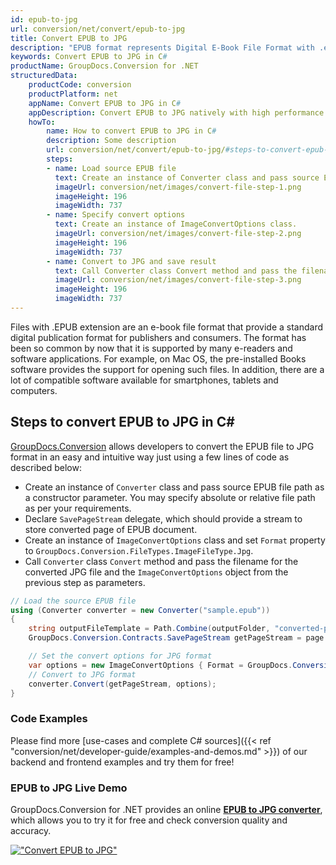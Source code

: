 ```yaml
---
id: epub-to-jpg
url: conversion/net/convert/epub-to-jpg
title: Convert EPUB to JPG
description: "EPUB format represents Digital E-Book File Format with .epub extension. Learn how to convert EPUB to JPG file programmatically in C# language using GroupDocs.Conversion for .NET library."
keywords: Convert EPUB to JPG in C#
productName: GroupDocs.Conversion for .NET
structuredData:
    productCode: conversion
    productPlatform: net
    appName: Convert EPUB to JPG in C#
    appDescription: Convert EPUB to JPG natively with high performance using C# language and server side GroupDocs.Conversion for .NET APIs, without the use of any software like Microsoft or Open Office.
    howTo:
        name: How to convert EPUB to JPG in C# 
        description: Some description
        url: conversion/net/convert/epub-to-jpg/#steps-to-convert-epub-to-jpg-in-c
        steps:
        - name: Load source EPUB file 
          text: Create an instance of Converter class and pass source EPUB file path as a constructor parameter. You may specify absolute or relative file path as per your requirements. 
          imageUrl: conversion/net/images/convert-file-step-1.png
          imageHeight: 196
          imageWidth: 737
        - name: Specify convert options 
          text: Create an instance of ImageConvertOptions class.
          imageUrl: conversion/net/images/convert-file-step-2.png
          imageHeight: 196
          imageWidth: 737
        - name: Convert to JPG and save result 
          text: Call Converter class Convert method and pass the filename for the converted HTML file and the ImageConvertOptions object from the previous step as parameters.
          imageUrl: conversion/net/images/convert-file-step-3.png
          imageHeight: 196
          imageWidth: 737
---
```


Files with .EPUB extension are an e-book file format that provide a standard digital publication format for publishers and consumers. The format has been so common by now that it is supported by many e-readers and software applications. For example, on Mac OS, the pre-installed Books software provides the support for opening such files. In addition, there are a lot of compatible software available for smartphones, tablets and computers.

## Steps to convert EPUB to JPG in C#

[GroupDocs.Conversion](https://products.groupdocs.com/conversion/net) allows developers to convert the EPUB file to JPG format in an easy and intuitive way just using a few lines of code as described below:

* Create an instance of `Converter` class and pass source EPUB file path as a constructor parameter. You may specify absolute or relative file path as per your requirements. 
* Declare `SavePageStream` delegate, which should provide a stream to store converted page of EPUB document.
* Create an instance of `ImageConvertOptions` class and set `Format` property to `GroupDocs.Conversion.FileTypes.ImageFileType.Jpg`.
* Call `Converter` class `Convert` method and pass the filename for the converted JPG file and the `ImageConvertOptions` object from the previous step as parameters.

```csharp
// Load the source EPUB file
using (Converter converter = new Converter("sample.epub"))
{
    string outputFileTemplate = Path.Combine(outputFolder, "converted-page-{0}.jpg");
    GroupDocs.Conversion.Contracts.SavePageStream getPageStream = page => new FileStream(string.Format(outputFileTemplate, page), FileMode.Create);

    // Set the convert options for JPG format
    var options = new ImageConvertOptions { Format = GroupDocs.Conversion.FileTypes.ImageFileType.Jpg };   
    // Convert to JPG format
    converter.Convert(getPageStream, options);
}
```

### Code Examples

Please find more [use-cases and complete C# sources]({{< ref "conversion/net/developer-guide/examples-and-demos.md" >}}) of our backend and frontend examples and try them for free!

### EPUB to JPG Live Demo

GroupDocs.Conversion for .NET provides an online [**EPUB to JPG converter**](https://products.groupdocs.app/conversion/epub-to-jpg), which allows you to try it for free and check conversion quality and accuracy.

[!["Convert EPUB to JPG"](conversion/net/images/convert-to-jpg/convert-epub-to-jpg.png)](https://products.groupdocs.app/conversion/epub-to-jpg)